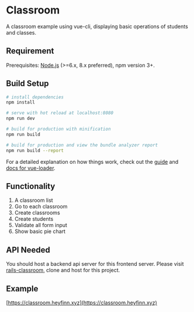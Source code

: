 # Classroom

A classroom example using vue-cli, displaying basic operations of students and classes.

## Requirement

Prerequisites: [Node.js](https://nodejs.org/en/) (>=6.x, 8.x preferred), npm version 3+.


## Build Setup

``` bash
# install dependencies
npm install

# serve with hot reload at localhost:8080
npm run dev

# build for production with minification
npm run build

# build for production and view the bundle analyzer report
npm run build --report
```

For a detailed explanation on how things work, check out the [guide](http://vuejs-templates.github.io/webpack/) and [docs for vue-loader](http://vuejs.github.io/vue-loader).

## Functionality

1. A classroom list
2. Go to each classroom
3. Create classrooms
4. Create students
5. Validate all form input
6. Show basic pie chart

## API Needed
You should host a backend api server for this frontend server. Please visit [rails-classroom](https://github.com/heyfinn/rails-classroom), clone and host for this project.

## Example
[https://classroom.heyfinn.xyz](https://classroom.heyfinn.xyz)
